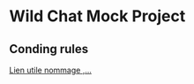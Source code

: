 # Wild Chat Mock Project

## Conding rules

[Lien utile nommage ,...](https://basarat.gitbook.io/typescript/styleguide)
